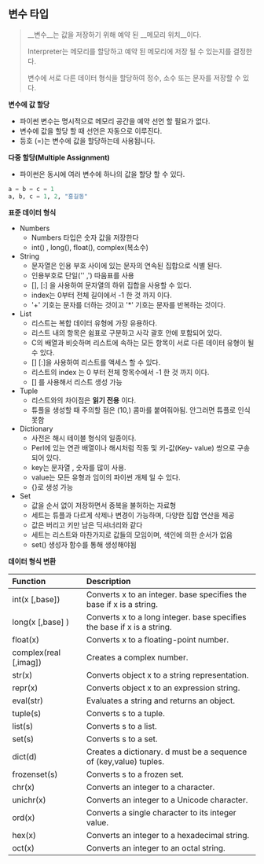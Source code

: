 ## 변수 타입

>__변수__는 값을 저장하기 위해 예약 된 __메모리 위치__이다.
>
>Interpreter는 메모리를 할당하고 예약 된 메모리에 저장 될 수 있는지를 결정한다.
>
>변수에 서로 다른 데이터 형식을 할당하여 정수, 소수 또는 문자를 저장할 수 있다.



__변수에 값 할당__

- 파이썬 변수는 명시적으로 메모리 공간을 예약 선언 할 필요가 없다.
- 변수에 값을 할당 할 때 선언은 자동으로 이루진다.
- 등호 (=)는 변수에 값을 할당하는데 사용됩니다.



__다중 할당(Multiple Assignment)__

- 파이썬은 동시에 여러 변수에 하나의 값을 할당 할 수 있다.

```python
a = b = c = 1
a, b, c = 1, 2, "홍길동"
```



__표준 데이터 형식__

- Numbers
  - Numbers 타입은 숫자 값을 저장한다
  - int() , long(), float(), complex(복소수)
- String
  - 문자열은 인용 부호 사이에 있는 문자의 연속된 집합으로 식별 된다.
  - 인용부호로 단일('' ,') 따움표를 사용
  - [], [:] 을 사용하여 문자열의 하위 집합을 사용할 수 있다.
  - index는 0부터 전체 길이에서 -1 한 것 까지 이다.
  - '+' 기호는 문자를 더하는 것이고 '*' 기호는 문자를 반복하는 것이다.
- List
  - 리스트는 복합 데이터 유형에 가장 유용하다.
  - 리스트 내의 항목은 쉼표로 구분하고 사각 괄호 안에 포함되어 있다.
  - C의 배열과 비슷하며 리스트에 속하는 모든 항목이 서로 다른 데이터 유형이 될 수 있다.
  - [] [:]을 사용하여 리스트를 액세스 할 수 있다.
  - 리스트의 index 는 0 부터 전체 항목수에서 -1 한 것 까지 이다.
  - [] 를 사용해서 리스트 생성 가능
- Tuple
  - 리스트와의 차이점은 __읽기 전용__ 이다.
  - 튜플을 생성할 때 주의할 점은 (10,) 콤마를 붙여줘야됨. 안그러면 튜플로 인식 못함
- Dictionary
  - 사전은 해시 테이블 형식의 일종이다.
  - Perl에 있는 연관 배열이나 해시처럼 작동 및 키-값(Key- value) 쌍으로 구송되어 있다.
  - key는 문자열 , 숫자를 많이 사용.
  - value는 모든 유형과 임이의 파이썬 개체 일 수 있다.
  - {}로 생성 가능
- Set
  - 값을 순서 없이 저장하면서 중복을 불허하는 자료형
  - 세트는 튜플과 다르게 삭제나 변경이 가능하며, 다양한 집합 연산을 제공
  - 값은 버리고 키만 남은 딕셔너리와 같다
  - 세트는 리스트와 마찬가지로 값들의 모임이며, 색인에 의한 순서가 없음
  - set() 생성자 함수를 통해 생성해야됨



__데이터 형식 변환__

| Function              | Description                                                  |
| :-------------------- | :----------------------------------------------------------- |
| int(x [,base])        | Converts x to an integer. base specifies the base if x is a string. |
| long(x [,base] )      | Converts x to a long integer. base specifies the base if x is a string. |
| float(x)              | Converts x to a floating-point number.                       |
| complex(real [,imag]) | Creates a complex number.                                    |
| str(x)                | Converts object x to a string representation.                |
| repr(x)               | Converts object x to an expression string.                   |
| eval(str)             | Evaluates a string and returns an object.                    |
| tuple(s)              | Converts s to a tuple.                                       |
| list(s)               | Converts s to a list.                                        |
| set(s)                | Converts s to a set.                                         |
| dict(d)               | Creates a dictionary. d must be a sequence of (key,value) tuples. |
| frozenset(s)          | Converts s to a frozen set.                                  |
| chr(x)                | Converts an integer to a character.                          |
| unichr(x)             | Converts an integer to a Unicode character.                  |
| ord(x)                | Converts a single character to its integer value.            |
| hex(x)                | Converts an integer to a hexadecimal string.                 |
| oct(x)                | Converts an integer to an octal string.                      |



